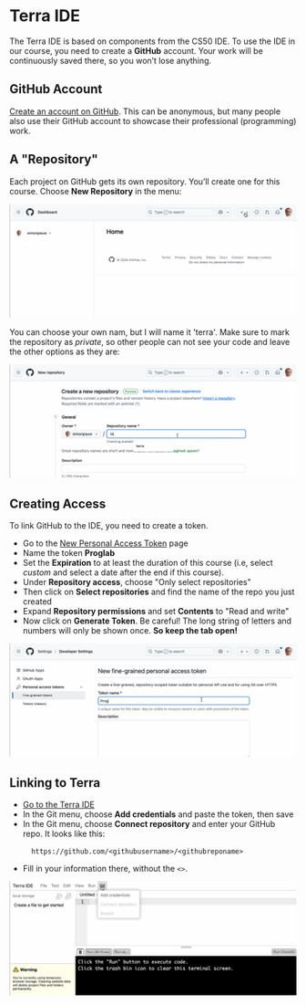 # Terra IDE

The Terra IDE is based on components from the CS50 IDE. To use the IDE in our course, you need to create a **GitHub** account. Your work will be continuously saved there, so you won’t lose anything.

## GitHub Account

[Create an account on GitHub](https://github.com/signup). This can be anonymous, but many people also use their GitHub account to showcase their professional (programming) work.

## A "Repository"

Each project on GitHub gets its own repository. You’ll create one for this course. Choose **New Repository** in the menu:

![](scr1.gif)

You can choose your own nam, but I will name it 'terra'. Make sure to mark the repository as *private*, so other people can not see your code and leave the other options as they are:

![](scr2.gif)

## Creating Access

To link GitHub to the IDE, you need to create a token.

* Go to the [New Personal Access Token](https://github.com/settings/personal-access-tokens/new) page
* Name the token **Proglab**
* Set the **Expiration** to at least the duration of this course (i.e, select _custom_ and select a date after the end if this course).
* Under **Repository access**, choose "Only select repositories"
* Then click on **Select repositories** and find the name of the repo you just created
* Expand **Repository permissions** and set **Contents** to "Read and write"
* Now click on **Generate Token**. Be careful! The long string of letters and numbers will only be shown once. **So keep the tab open!**

![](scr3.gif)

## Linking to Terra

* [Go to the Terra IDE](https://ide.proglab.nl/)
* In the Git menu, choose **Add credentials** and paste the token, then save
* In the Git menu, choose **Connect repository** and enter your GitHub repo. It looks like this:
  ```
    https://github.com/<githubusername>/<githubreponame>
  ```
* Fill in your information there, without the `<>`.


![](scr4.gif)